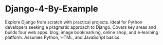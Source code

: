 # Django-4-By-Example
Explore Django from scratch with practical projects. Ideal for Python developers seeking a pragmatic approach to Django. Covers key areas and builds four web apps: blog, image bookmarking, online shop, and e-learning platform. Assumes Python, HTML, and JavaScript basics.
